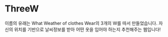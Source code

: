 # ThreeW
이름의 유래는 What Weather of clothes Wear의 3개의 W를 따서 만들었습니다. 
자신의 위치를 기반으로 날씨정보를 받아 어떤 옷을 입어야 하는지 추천해주는 웹입니다!
